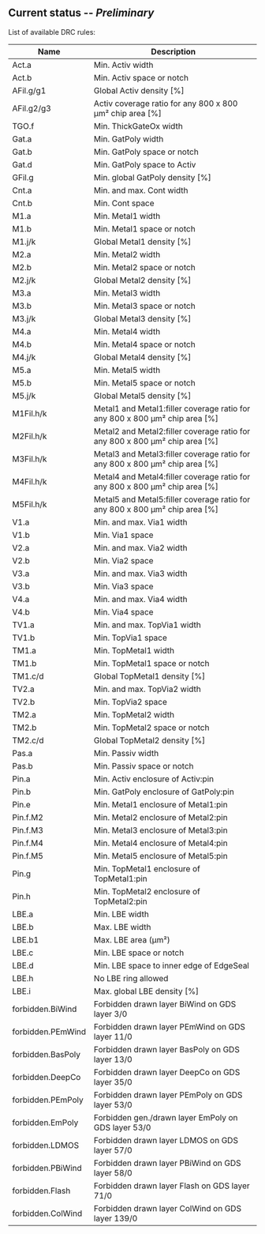 ## Current status -- *Preliminary*

List of available DRC rules:

| Name              | Description                                                                 |
| ----------------- | --------------------------------------------------------------------------- |
| Act.a             | Min. Activ width                                                            |
| Act.b             | Min. Activ space or notch                                                   |
| AFil.g/g1         | Global Activ density [%]                                                    |
| AFil.g2/g3        | Activ coverage ratio for any 800 x 800 µm² chip area [%]                    |
| TGO.f             | Min. ThickGateOx width                                                      |
| Gat.a             | Min. GatPoly width                                                          |
| Gat.b             | Min. GatPoly space or notch                                                 |
| Gat.d             | Min. GatPoly space to Activ                                                 |
| GFil.g            | Min. global GatPoly density [%]                                             |
| Cnt.a             | Min. and max. Cont width                                                    |
| Cnt.b             | Min. Cont space                                                             |
| M1.a              | Min. Metal1 width                                                           |
| M1.b              | Min. Metal1 space or notch                                                  |
| M1.j/k            | Global Metal1 density [%]                                                   |
| M2.a              | Min. Metal2 width                                                           |
| M2.b              | Min. Metal2 space or notch                                                  |
| M2.j/k            | Global Metal2 density [%]                                                   |
| M3.a              | Min. Metal3 width                                                           |
| M3.b              | Min. Metal3 space or notch                                                  |
| M3.j/k            | Global Metal3 density [%]                                                   |
| M4.a              | Min. Metal4 width                                                           |
| M4.b              | Min. Metal4 space or notch                                                  |
| M4.j/k            | Global Metal4 density [%]                                                   |
| M5.a              | Min. Metal5 width                                                           |
| M5.b              | Min. Metal5 space or notch                                                  |
| M5.j/k            | Global Metal5 density [%]                                                   |
| M1Fil.h/k         | Metal1 and Metal1:filler coverage ratio for any 800 x 800 µm² chip area [%] |
| M2Fil.h/k         | Metal2 and Metal2:filler coverage ratio for any 800 x 800 µm² chip area [%] |
| M3Fil.h/k         | Metal3 and Metal3:filler coverage ratio for any 800 x 800 µm² chip area [%] |
| M4Fil.h/k         | Metal4 and Metal4:filler coverage ratio for any 800 x 800 µm² chip area [%] |
| M5Fil.h/k         | Metal5 and Metal5:filler coverage ratio for any 800 x 800 µm² chip area [%] |
| V1.a              | Min. and max. Via1 width                                                    |
| V1.b              | Min. Via1 space                                                             |
| V2.a              | Min. and max. Via2 width                                                    |
| V2.b              | Min. Via2 space                                                             |
| V3.a              | Min. and max. Via3 width                                                    |
| V3.b              | Min. Via3 space                                                             |
| V4.a              | Min. and max. Via4 width                                                    |
| V4.b              | Min. Via4 space                                                             |
| TV1.a             | Min. and max. TopVia1 width                                                 |
| TV1.b             | Min. TopVia1 space                                                          |
| TM1.a             | Min. TopMetal1 width                                                        |
| TM1.b             | Min. TopMetal1 space or notch                                               |
| TM1.c/d           | Global TopMetal1 density [%]                                                |
| TV2.a             | Min. and max. TopVia2 width                                                 |
| TV2.b             | Min. TopVia2 space                                                          |
| TM2.a             | Min. TopMetal2 width                                                        |
| TM2.b             | Min. TopMetal2 space or notch                                               |
| TM2.c/d           | Global TopMetal2 density [%]                                                |
| Pas.a             | Min. Passiv width                                                           |
| Pas.b             | Min. Passiv space or notch                                                  |
| Pin.a             | Min. Activ enclosure of Activ:pin                                           |
| Pin.b             | Min. GatPoly enclosure of GatPoly:pin                                       |
| Pin.e             | Min. Metal1 enclosure of Metal1:pin                                         |
| Pin.f.M2          | Min. Metal2 enclosure of Metal2:pin                                         |
| Pin.f.M3          | Min. Metal3 enclosure of Metal3:pin                                         |
| Pin.f.M4          | Min. Metal4 enclosure of Metal4:pin                                         |
| Pin.f.M5          | Min. Metal5 enclosure of Metal5:pin                                         |
| Pin.g             | Min. TopMetal1 enclosure of TopMetal1:pin                                   |
| Pin.h             | Min. TopMetal2 enclosure of TopMetal2:pin                                   |
| LBE.a             | Min. LBE width                                                              |
| LBE.b             | Max. LBE width                                                              |
| LBE.b1            | Max. LBE area (µm²)                                                         |
| LBE.c             | Min. LBE space or notch                                                     |
| LBE.d             | Min. LBE space to inner edge of EdgeSeal                                    |
| LBE.h             | No LBE ring allowed                                                         |
| LBE.i             | Max. global LBE density [%]                                                 |
| forbidden.BiWind  | Forbidden drawn layer BiWind on GDS layer 3/0                               |
| forbidden.PEmWind | Forbidden drawn layer PEmWind on GDS layer 11/0                             |
| forbidden.BasPoly | Forbidden drawn layer BasPoly on GDS layer 13/0                             |
| forbidden.DeepCo  | Forbidden drawn layer DeepCo on GDS layer 35/0                              |
| forbidden.PEmPoly | Forbidden drawn layer PEmPoly on GDS layer 53/0                             |
| forbidden.EmPoly  | Forbidden gen./drawn layer EmPoly on GDS layer 53/0                         |
| forbidden.LDMOS   | Forbidden drawn layer LDMOS on GDS layer 57/0                               |
| forbidden.PBiWind | Forbidden drawn layer PBiWind on GDS layer 58/0                             |
| forbidden.Flash   | Forbidden drawn layer Flash on GDS layer 71/0                               |
| forbidden.ColWind | Forbidden drawn layer ColWind on GDS layer 139/0                            |
